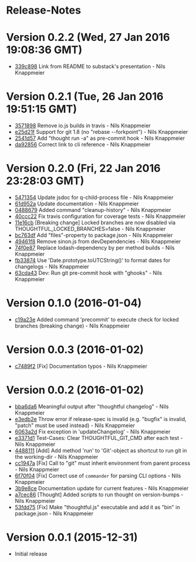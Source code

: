 # Release-Notes

<a name="current-release"></a>
# Version 0.2.2 (Wed, 27 Jan 2016 19:08:36 GMT)

* [339c898](https://github.com/nknapp/thoughtful-release/commit/339c898) Link from README to substack's presentation - Nils Knappmeier

# Version 0.2.1 (Tue, 26 Jan 2016 19:51:15 GMT)

* [3571898](https://github.com/nknapp/thoughtful-release/commit/3571898) Remove io.js builds in travis - Nils Knappmeier
* [e25d21f](https://github.com/nknapp/thoughtful-release/commit/e25d21f) Support for git 1.8 (no "rebase --forkpoint") - Nils Knappmeier
* [2541d57](https://github.com/nknapp/thoughtful-release/commit/2541d57) Add "thought run -a" as pre-commit hook - Nils Knappmeier
* [da92856](https://github.com/nknapp/thoughtful-release/commit/da92856) Correct link to cli reference - Nils Knappmeier



# Version 0.2.0 (Fri, 22 Jan 2016 23:28:03 GMT)

* [5471354](https://github.com/nknapp/thoughtful-release/commit/5471354) Update jsdoc for q-child-process file - Nils Knappmeier
* [61d952a](https://github.com/nknapp/thoughtful-release/commit/61d952a) Update documentation - Nils Knappmeier
* [0488679](https://github.com/nknapp/thoughtful-release/commit/0488679) Added command "cleanup-history" - Nils Knappmeier
* [40ccc22](https://github.com/nknapp/thoughtful-release/commit/40ccc22) Fix travis configuration for coverage tests - Nils Knappmeier
* [11e16cb](https://github.com/nknapp/thoughtful-release/commit/11e16cb) [Breaking change] Locked branches are now disabled via THOUGHTFUL_LOCKED_BRANCHES=false - Nils Knappmeier
* [bc763df](https://github.com/nknapp/thoughtful-release/commit/bc763df) Add "files"-property to package.json - Nils Knappmeier
* [49461f8](https://github.com/nknapp/thoughtful-release/commit/49461f8) Remove sinon.js from devDependencies - Nils Knappmeier
* [74f0e87](https://github.com/nknapp/thoughtful-release/commit/74f0e87) Replace lodash-dependency by per method builds - Nils Knappmeier
* [fb33874](https://github.com/nknapp/thoughtful-release/commit/fb33874) Use 'Date.prototype.toUTCString()' to format dates for changelogs - Nils Knappmeier
* [63cda43](https://github.com/nknapp/thoughtful-release/commit/63cda43) Dev: Run git pre-commit hook with "ghooks" - Nils Knappmeier


# Version 0.1.0 (2016-01-04)

* [c19a23e](https://github.com/nknapp/thoughtful-release/commit/c19a23e) Added command 'precommit' to execute check for locked branches (breaking change) - Nils Knappmeier



# Version 0.0.3 (2016-01-02)

* [c7489f2](https://github.com/nknapp/thoughtful-release/commit/c7489f2) [Fix] Documentation typos - Nils Knappmeier



# Version 0.0.2 (2016-01-02)

* [bba6da6](https://github.com/nknapp/thoughtful-release/commit/bba6da6) Meaningful output after "thoughtful changelog" - Nils Knappmeier
* [e3edb2e](https://github.com/nknapp/thoughtful-release/commit/e3edb2e) Throw error if release-spec is invalid (e.g. "bugfix" is invalid, "patch" must be used instead) - Nils Knappmeier
* [6063a2d](https://github.com/nknapp/thoughtful-release/commit/6063a2d) Fix exception in 'updateChangelog' - Nils Knappmeier
* [e3371d1](https://github.com/nknapp/thoughtful-release/commit/e3371d1) Test-Cases: Clear THOUGHTFUL_GIT_CMD after each test - Nils Knappmeier
* [4488111](https://github.com/nknapp/thoughtful-release/commit/4488111) [Add] Add method 'run' to 'Git'-object as shortcut to run git in the working-dir - Nils Knappmeier
* [cc1947a](https://github.com/nknapp/thoughtful-release/commit/cc1947a) [Fix] Call to "git" must inherit environment from parent process - Nils Knappmeier
* [6f70f04](https://github.com/nknapp/thoughtful-release/commit/6f70f04) [Fix] Correct use of `commander` for parsing CLI options - Nils Knappmeier
* [3b9e8ce](https://github.com/nknapp/thoughtful-release/commit/3b9e8ce) Documentation update for current features - Nils Knappmeier
* [a7cec86](https://github.com/nknapp/thoughtful-release/commit/a7cec86) [Thought] Added scripts to run thought on version-bumps - Nils Knappmeier
* [53fdd75](https://github.com/nknapp/thoughtful-release/commit/53fdd75) [Fix] Make "thoughtful.js" executable and add it as "bin" in package.json - Nils Knappmeier



# Version 0.0.1 (2015-12-31)

* Initial release
